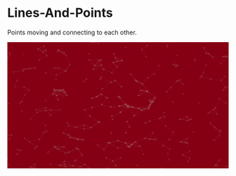 # Lines-And-Points
Points moving and connecting to each other.

![Alt text](Points-And-Lines.PNG?raw=true "PointsAndLines")
